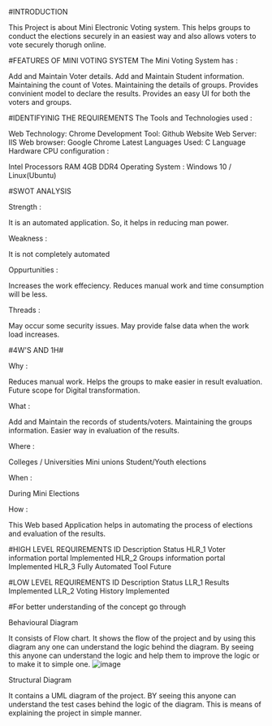 #INTRODUCTION

This Project is about Mini Electronic Voting system. This helps groups to conduct the elections securely in an easiest way and also allows voters to vote securely thorugh online.

#FEATURES OF MINI VOTING SYSTEM
The Mini Voting System has :

Add and Maintain Voter details.
Add and Maintain Student information.
Maintaining the count of Votes.
Maintaining the details of groups.
Provides convinient model to declare the results.
Provides an easy UI for both the voters and groups.

#IDENTIFYINIG THE REQUIREMENTS
The Tools and Technologies used :

Web Technology: Chrome
Development Tool: Github Website
Web Server: IIS
Web browser: Google Chrome Latest
Languages Used: C Language
Hardware CPU configuration :

Intel Processors
RAM 4GB DDR4
Operating System : Windows 10 / Linux(Ubuntu)

#SWOT ANALYSIS

Strength :

It is an automated application. So, it helps in reducing man power.

Weakness :

It is not completely automated

Oppurtunities :

Increases the work effeciency.
Reduces manual work and time consumption will be less.

Threads :

May occur some security issues.
May provide false data when the work load increases.

#4W'S AND 1H#

Why :

Reduces manual work.
Helps the groups to make easier in result evaluation.
Future scope for Digital transformation.

What :

Add and Maintain the records of students/voters.
Maintaining the groups information.
Easier way in evaluation of the results.

Where :

Colleges / Universities
Mini unions
Student/Youth elections

When :

During Mini Elections

How :

This Web based Application helps in automating the process of elections and evaluation of the results.

#HIGH LEVEL REQUIREMENTS
ID	Description	Status
HLR_1	Voter information portal	Implemented
HLR_2	Groups information portal	Implemented
HLR_3	Fully Automated Tool	Future

#LOW LEVEL REQUIREMENTS
ID	Description	Status
LLR_1	Results	Implemented
LLR_2	Voting History	Implemented

#For better understanding of the concept go through

Behavioural Diagram

It consists of Flow chart. It shows the flow of the project and by using this diagram any one can understand the logic behind the diagram. By seeing this anyone can understand the logic and help them to improve the logic or to make it to simple one.
![image](https://user-images.githubusercontent.com/94459654/143375739-fe73344b-326d-4902-8a83-29ddf5eb09a1.png)


Structural Diagram

It contains a UML diagram of the project. BY seeing this anyone can understand the test cases behind the logic of the diagram. This is means of explaining the project in simple manner.
